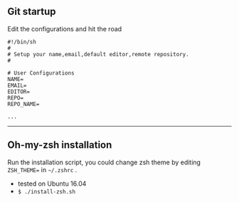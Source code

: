 ## Git startup

Edit the configurations and hit the road
```
#!/bin/sh
# 
# Setup your name,email,default editor,remote repository.
#

# User Configurations
NAME= 
EMAIL=
EDITOR=
REPO=
REPO_NAME=

...
```
---
## Oh-my-zsh installation 
Run the installation script, you could change zsh theme by editing `ZSH_THEME=` in `~/.zshrc` .

* tested on Ubuntu 16.04
*   `$ ./install-zsh.sh`
